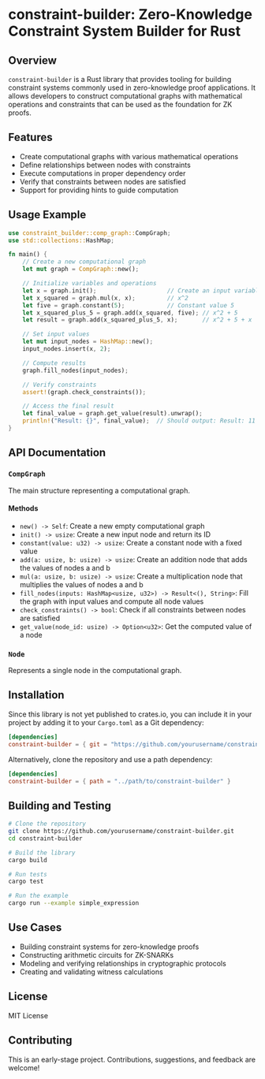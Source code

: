 # constraint-builder: Zero-Knowledge Constraint System Builder for Rust

## Overview

`constraint-builder` is a Rust library that provides tooling for building constraint systems commonly used in zero-knowledge proof applications. It allows developers to construct computational graphs with mathematical operations and constraints that can be used as the foundation for ZK proofs.

## Features

- Create computational graphs with various mathematical operations
- Define relationships between nodes with constraints
- Execute computations in proper dependency order
- Verify that constraints between nodes are satisfied
- Support for providing hints to guide computation

## Usage Example

```rust
use constraint_builder::comp_graph::CompGraph;
use std::collections::HashMap;

fn main() {
    // Create a new computational graph
    let mut graph = CompGraph::new();

    // Initialize variables and operations
    let x = graph.init();                    // Create an input variable
    let x_squared = graph.mul(x, x);         // x^2
    let five = graph.constant(5);            // Constant value 5
    let x_squared_plus_5 = graph.add(x_squared, five); // x^2 + 5
    let result = graph.add(x_squared_plus_5, x);       // x^2 + 5 + x

    // Set input values
    let mut input_nodes = HashMap::new();
    input_nodes.insert(x, 2);

    // Compute results
    graph.fill_nodes(input_nodes);

    // Verify constraints
    assert!(graph.check_constraints());

    // Access the final result
    let final_value = graph.get_value(result).unwrap();
    println!("Result: {}", final_value);  // Should output: Result: 11 (2^2 + 5 + 2)
}
```

## API Documentation

### `CompGraph`

The main structure representing a computational graph.

#### Methods

- `new() -> Self`: Create a new empty computational graph
- `init() -> usize`: Create a new input node and return its ID
- `constant(value: u32) -> usize`: Create a constant node with a fixed value
- `add(a: usize, b: usize) -> usize`: Create an addition node that adds the values of nodes a and b
- `mul(a: usize, b: usize) -> usize`: Create a multiplication node that multiplies the values of nodes a and b
- `fill_nodes(inputs: HashMap<usize, u32>) -> Result<(), String>`: Fill the graph with input values and compute all node values
- `check_constraints() -> bool`: Check if all constraints between nodes are satisfied
- `get_value(node_id: usize) -> Option<u32>`: Get the computed value of a node

### `Node`

Represents a single node in the computational graph.

## Installation

Since this library is not yet published to crates.io, you can include it in your project by adding it to your `Cargo.toml` as a Git dependency:

```toml
[dependencies]
constraint-builder = { git = "https://github.com/yourusername/constraint-builder.git" }
```

Alternatively, clone the repository and use a path dependency:

```toml
[dependencies]
constraint-builder = { path = "../path/to/constraint-builder" }
```

## Building and Testing

```bash
# Clone the repository
git clone https://github.com/yourusername/constraint-builder.git
cd constraint-builder

# Build the library
cargo build

# Run tests
cargo test

# Run the example
cargo run --example simple_expression
```

## Use Cases

- Building constraint systems for zero-knowledge proofs
- Constructing arithmetic circuits for ZK-SNARKs
- Modeling and verifying relationships in cryptographic protocols
- Creating and validating witness calculations

## License

MIT License

## Contributing

This is an early-stage project. Contributions, suggestions, and feedback are welcome!